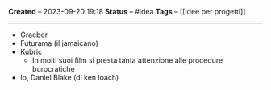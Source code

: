 **Created** – 2023-09-20 19:18
**Status** – #idea
**Tags** – [[Idee per progetti]]

---

- Graeber
- Futurama (il jamaicano)
- Kubric
	- In molti suoi film si presta tanta attenzione alle procedure burocratiche
- Io, Daniel Blake (di ken loach)